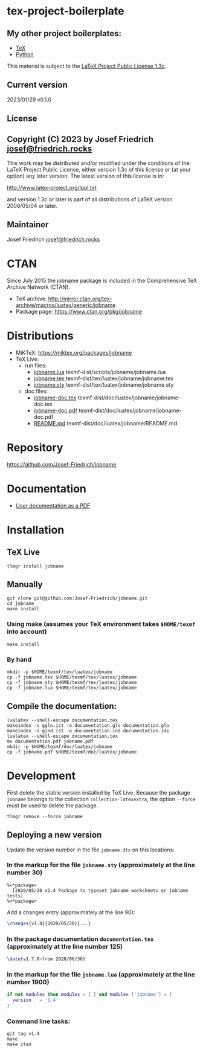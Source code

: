 # tex-project-boilerplate

## My other project boilerplates:

* [TeX](https://github.com/Josef-Friedrich/tex-project-boilerplate)
* [Python](https://github.com/Josef-Friedrich/python-project-boilerplate)

This material is subject to the [LaTeX Project Public License 1.3c](https://www.ctan.org/license/lppl1.3).

## Current version

2023/01/29 v0.1.0

## License

Copyright (C) 2023 by Josef Friedrich <josef@friedrich.rocks>
------------------------------------------------------------------------
This work may be distributed and/or modified under the conditions of
the LaTeX Project Public License, either version 1.3c of this license
or (at your option) any later version.  The latest version of this
license is in:

  http://www.latex-project.org/lppl.txt

and version 1.3c or later is part of all distributions of LaTeX
version 2008/05/04 or later.

## Maintainer

Josef Friedrich <josef@friedrich.rocks>

# CTAN

Since July 2015 the jobname package is included in the Comprehensive TeX
Archive Network (CTAN).

* TeX archive: http://mirror.ctan.org/tex-archive/macros/luatex/generic/jobname
* Package page: https://www.ctan.org/pkg/jobname

# Distributions

* MiKTeX: https://miktex.org/packages/jobname
* TeX Live:
  * run files:
    * [jobname.lua](https://tug.org/svn/texlive/trunk/Master/texmf-dist/scripts/jobname/jobname.lua) texmf-dist/scripts/jobname/jobname.lua
    * [jobname.tex](https://tug.org/svn/texlive/trunk/Master/texmf-dist/tex/luatex/jobname/jobname.tex) texmf-dist/tex/luatex/jobname/jobname.tex
    * [jobname.sty](https://tug.org/svn/texlive/trunk/Master/texmf-dist/tex/luatex/jobname/jobname.sty) texmf-dist/tex/luatex/jobname/jobname.sty
  * doc files:
    * [jobname-doc.tex](https://tug.org/svn/texlive/trunk/Master/texmf-dist/doc/luatex/jobname/jobname.pdf) texmf-dist/doc/luatex/jobname/jobname-doc.tex
    * [jobname-doc.pdf](https://tug.org/svn/texlive/trunk/Master/texmf-dist/doc/luatex/jobname/jobname.pdf) texmf-dist/doc/luatex/jobname/jobname-doc.pdf
    * [README.md](https://tug.org/svn/texlive/trunk/Master/texmf-dist/doc/luatex/jobname/README.md) texmf-dist/doc/luatex/jobname/README.md

# Repository

https://github.com/Josef-Friedrich/jobname

# Documentation

* [User documentation as a PDF](http://mirror.ctan.org/tex-archive/macros/luatex/generic/jobname/jobname.pdf)

# Installation

## TeX Live

    tlmgr install jobname

## Manually

    git clone git@github.com:Josef-Friedrich/jobname.git
    cd jobname
    make install

### Using make (assumes your TeX environment takes `$HOME/texmf` into account)

    make install

### By hand

    mkdir -p $HOME/texmf/tex/luatex/jobname
    cp -f jobname.tex $HOME/texmf/tex/luatex/jobname
    cp -f jobname.sty $HOME/texmf/tex/luatex/jobname
    cp -f jobname.lua $HOME/texmf/tex/luatex/jobname

## Compile the documentation:

    lualatex --shell-escape documentation.tex
    makeindex -s gglo.ist -o documentation.gls documentation.glo
    makeindex -s gind.ist -o documentation.ind documentation.idx
    lualatex --shell-escape documentation.tex
    mv documentation.pdf jobname.pdf
    mkdir -p $HOME/texmf/doc/luatex/jobname
    cp -f jobname.pdf $HOME/texmf/doc/luatex/jobname

# Development

First delete the stable version installed by TeX Live. Because the
package `jobname` belongs to the collection `collection-latexextra`, the
option  `--force` must be used to delete the package.

    tlmgr remove --force jobname

## Deploying a new version

Update the version number in the file `jobname.dtx` on this locations:

### In the markup for the file `jobname.sty` (approximately at the line number 30)

    %<*package>
      [2020/05/20 v1.4 Package to typeset jobname worksheets or jobname tests]
    %<*package>

Add a changes entry (approximately at the line 90):

```latex
\changes{v1.4}{2020/05/20}{...}
```

### In the package documentation `documentation.tex` (approximately at the line number 125)

```latex
\date{v1.7.0~from 2020/06/30}
```

### In the markup for the file `jobname.lua` (approximately at the line number 1900)

```lua
if not modules then modules = { } end modules ['jobname'] = {
  version   = '1.4'
}
```

### Command line tasks:

```
git tag v1.4
make
make ctan
```
